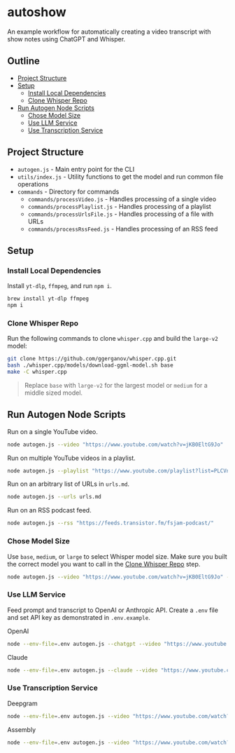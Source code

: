 # autoshow

An example workflow for automatically creating a video transcript with show notes using ChatGPT and Whisper.

## Outline

- [Project Structure](#project-structure)
- [Setup](#setup)
  - [Install Local Dependencies](#install-local-dependencies)
  - [Clone Whisper Repo](#clone-whisper-repo)
- [Run Autogen Node Scripts](#run-autogen-node-scripts)
  - [Chose Model Size](#choose-model-size)
  - [Use LLM Service](#use-llm-service)
  - [Use Transcription Service](#use-transcription-service)

## Project Structure

- `autogen.js` - Main entry point for the CLI
- `utils/index.js` - Utility functions to get the model and run common file operations
- `commands` - Directory for commands
  - `commands/processVideo.js` - Handles processing of a single video
  - `commands/processPlaylist.js` - Handles processing of a playlist
  - `commands/processUrlsFile.js` - Handles processing of a file with URLs
  - `commands/processRssFeed.js` - Handles processing of an RSS feed

## Setup

### Install Local Dependencies

Install `yt-dlp`, `ffmpeg`, and run `npm i`.

```bash
brew install yt-dlp ffmpeg
npm i
```

### Clone Whisper Repo

Run the following commands to clone `whisper.cpp` and build the `large-v2` model:

```bash
git clone https://github.com/ggerganov/whisper.cpp.git
bash ./whisper.cpp/models/download-ggml-model.sh base
make -C whisper.cpp
```

> Replace `base` with `large-v2` for the largest model or `medium` for a middle sized model.

## Run Autogen Node Scripts

Run on a single YouTube video.

```bash
node autogen.js --video "https://www.youtube.com/watch?v=jKB0EltG9Jo"
```

Run on multiple YouTube videos in a playlist.

```bash
node autogen.js --playlist "https://www.youtube.com/playlist?list=PLCVnrVv4KhXMh4DQBigyvHSRTf2CSj129"
```

Run on an arbitrary list of URLs in `urls.md`.

```bash
node autogen.js --urls urls.md
```

Run on an RSS podcast feed.

```bash
node autogen.js --rss "https://feeds.transistor.fm/fsjam-podcast/"
```

### Chose Model Size

Use `base`, `medium`, or `large` to select Whisper model size. Make sure you built the correct model you want to call in the [Clone Whisper Repo](#clone-whisper-repo) step.

```bash
node autogen.js --video "https://www.youtube.com/watch?v=jKB0EltG9Jo" --model base
```

### Use LLM Service

Feed prompt and transcript to OpenAI or Anthropic API. Create a `.env` file and set API key as demonstrated in `.env.example`.

OpenAI

```bash
node --env-file=.env autogen.js --chatgpt --video "https://www.youtube.com/watch?v=jKB0EltG9Jo"
```

Claude

```bash
node --env-file=.env autogen.js --claude --video "https://www.youtube.com/watch?v=jKB0EltG9Jo"
```

### Use Transcription Service

Deepgram

```bash
node --env-file=.env autogen.js --video "https://www.youtube.com/watch?v=jKB0EltG9Jo" --deepgram
```

Assembly

```bash
node --env-file=.env autogen.js --video "https://www.youtube.com/watch?v=jKB0EltG9Jo" --assembly
```